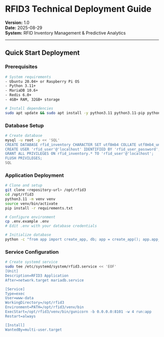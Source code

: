 # RFID3 Technical Deployment Guide

**Version:** 1.0  
**Date:** 2025-08-29  
**System:** RFID Inventory Management & Predictive Analytics

---

## Quick Start Deployment

### Prerequisites
```bash
# System requirements
- Ubuntu 20.04+ or Raspberry Pi OS
- Python 3.11+
- MariaDB 10.6+
- Redis 6.0+
- 4GB+ RAM, 32GB+ storage

# Install dependencies
sudo apt update && sudo apt install -y python3.11 python3.11-pip python3.11-venv mariadb-server redis-server nginx git
```

### Database Setup
```bash
# Create database
mysql -u root -p << 'SQL'
CREATE DATABASE rfid_inventory CHARACTER SET utf8mb4 COLLATE utf8mb4_unicode_ci;
CREATE USER 'rfid_user'@'localhost' IDENTIFIED BY 'rfid_user_password';
GRANT ALL PRIVILEGES ON rfid_inventory.* TO 'rfid_user'@'localhost';
FLUSH PRIVILEGES;
SQL
```

### Application Deployment
```bash
# Clone and setup
git clone <repository-url> /opt/rfid3
cd /opt/rfid3
python3.11 -m venv venv
source venv/bin/activate
pip install -r requirements.txt

# Configure environment
cp .env.example .env
# Edit .env with your database credentials

# Initialize database
python -c "from app import create_app, db; app = create_app(); app.app_context().push(); db.create_all()"
```

### Service Configuration
```bash
# Create systemd service
sudo tee /etc/systemd/system/rfid3.service << 'EOF'
[Unit]
Description=RFID3 Application
After=network.target mariadb.service

[Service]
Type=exec
User=www-data
WorkingDirectory=/opt/rfid3
Environment=PATH=/opt/rfid3/venv/bin
ExecStart=/opt/rfid3/venv/bin/gunicorn -b 0.0.0.0:8101 -w 4 run:app
Restart=always

[Install]
WantedBy=multi-user.target

